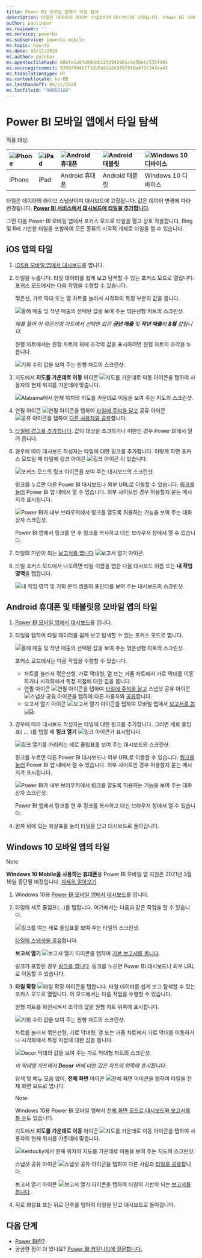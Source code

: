 ```yaml
---
title: Power BI 모바일 앱에서 타일 탐색
description: 타일은 데이터의 라이브 스냅샷이며 대시보드에 고정됩니다. Power BI 모바일 앱에 있는 타일과 상호 작용하는 방법에 대해 알아봅니다.
author: paulinbar
ms.reviewer: ''
ms.service: powerbi
ms.subservice: powerbi-mobile
ms.topic: how-to
ms.date: 03/11/2020
ms.author: painbar
ms.openlocfilehash: 68bfe1a97d9db0b12f3942961c4e50e5c535fd84
ms.sourcegitcommit: 9350f994b7f18b0a52a2e9f8f8f8e472c342ea42
ms.translationtype: HT
ms.contentlocale: ko-KR
ms.lasthandoff: 09/22/2020
ms.locfileid: "90856188"
---
```

# <a name="explore-tiles-in-the-power-bi-mobile-apps"></a>Power BI 모바일 앱에서 타일 탐색
적용 대상:

| ![iPhone](./media/mobile-tiles-in-the-mobile-apps/iphone-logo-50-px.png) | ![iPad](./media/mobile-tiles-in-the-mobile-apps/ipad-logo-50-px.png) | ![Android 휴대폰](./media/mobile-tiles-in-the-mobile-apps/android-phone-logo-50-px.png) | ![Android 태블릿](./media/mobile-tiles-in-the-mobile-apps/android-tablet-logo-50-px.png) | ![Windows 10 디바이스](./media/mobile-tiles-in-the-mobile-apps/win-10-logo-50-px.png) |
|:--- |:--- |:--- |:--- |:--- |
| iPhone |iPad |Android 휴대폰 |Android 태블릿 |Windows 10 디바이스 |

타일은 데이터의 라이브 스냅샷이며 대시보드에 고정됩니다. 값은 데이터 변경에 따라 변경됩니다. **[Power BI 서비스에서 대시보드에 타일을 추가합니다](../end-user-tiles.md).** 

그런 다음 Power BI 모바일 앱에서 포커스 모드로 타일을 열고 상호 작용합니다. Bing 및 R에 기반한 타일을 포함하여 모든 종류의 시각적 개체로 타일을 열 수 있습니다.

## <a name="tiles-in-the-ios-apps"></a>iOS 앱의 타일

1. [iOS용 모바일 앱에서 대시보드](mobile-apps-view-dashboard.md)를 엽니다.
2. 타일을 누릅니다. 타일 데이터를 쉽게 보고 탐색할 수 있는 포커스 모드로 열립니다. 포커스 모드에서는 다음 작업을 수행할 수 있습니다.
   
   꺾은선, 가로 막대 또는 열 차트를 눌러서 시각화의 특정 부분의 값을 봅니다.
   
    ![올해 매출 및 작년 매출의 선택된 값을 보여 주는 꺾은선형 차트의 스크린샷.](media/mobile-tiles-in-the-mobile-apps/power-bi-iphone-line-tile-values.png)
   
   *예를 들어 이 꺾은선형 차트에서 선택한 값은 **금년 매출** 및 **작년 매출**의 **8월** 값입니다.*  
   
   원형 차트에서는 원형 차트의 위에 조각의 값을 표시하려면 원형 차트의 조각을 누릅니다.  
   
   ![기회 수의 값을 보여 주는 원형 차트의 스크린샷.](media/mobile-tiles-in-the-mobile-apps/power-bi-ipad-tile-pie.png)
3. 지도에서 **지도를 가운데로 이동** 아이콘 ![지도를 가운데로 이동 아이콘](media/mobile-tiles-in-the-mobile-apps/power-bi-center-map-icon.png)을 탭하여 사용자의 현재 위치를 가운데에 맞춥니다.

   ![Alabama에서 현재 위치의 지도를 가운데로 이동을 보여 주는 지도의 스크린샷.](media/mobile-tiles-in-the-mobile-apps/power-bi-ipad-center-map.png)

4. 연필 아이콘 ![연필 아이콘](./media/mobile-tiles-in-the-mobile-apps/power-bi-iphone-annotate-icon.png)을 탭하여 [타일에 주석을 달고](mobile-annotate-and-share-a-tile-from-the-mobile-apps.md#annotate-and-share-the-tile-report-or-visual) 공유 아이콘 ![공유 아이콘](./media/mobile-tiles-in-the-mobile-apps/power-bi-iphone-share-icon.png)을 탭하여 [다른 사용자와 공유](mobile-annotate-and-share-a-tile-from-the-mobile-apps.md#annotate-and-share-the-tile-report-or-visual)합니다.

5. [타일에 경고를 추가합니다](mobile-set-data-alerts-in-the-mobile-apps.md). 값이 대상을 초과하거나 미만인 경우 Power BI에서 알려 줍니다.

6. 경우에 따라 대시보드 작성자는 타일에 대한 링크를 추가합니다. 이렇게 하면 포커스 모드일 때 타일에 링크 아이콘 ![링크 아이콘](media/mobile-tiles-in-the-mobile-apps/power-bi-iphone-link-icon.png) 이 있습니다.
   
    ![포커스 모드의 링크 아이콘을 보여 주는 대시보드의 스크린샷.](media/mobile-tiles-in-the-mobile-apps/power-bi-iphone-tile-link.png)
   
    링크를 누르면 다른 Power BI 대시보드나 외부 URL로 이동할 수 있습니다. [링크를 눌러](../../create-reports/service-dashboard-edit-tile.md#hyperlink) Power BI 앱 내에서 열 수 있습니다. 외부 사이트인 경우 허용할지 묻는 메시지가 표시됩니다.
   
    ![Power BI가 내부 브라우저에서 링크를 열도록 허용하는 기능을 보여 주는 대화 상자 스크린샷.](media/mobile-tiles-in-the-mobile-apps/pbi_andr_openlinkmessage.png)
   
    Power BI 앱에서 링크를 연 후 링크를 복사하고 대신 브라우저 창에서 열 수 있습니다.
7. 타일의 기반이 되는 [보고서를 엽니다](mobile-reports-in-the-mobile-apps.md) ![보고서 열기 아이콘](././media/mobile-tiles-in-the-mobile-apps/power-bi-ipad-open-report-icon.png).
8. 타일 포커스 모드에서 나오려면 타일 이름을 탭한 다음 대시보드 이름 또는 **내 작업 영역**을 탭합니다.
   
    ![내 작업 영역 및 기회 분석 샘플의 포인터를 보여 주는 대시보드의 스크린샷.](media/mobile-tiles-in-the-mobile-apps/power-bi-ipad-tile-breadcrumb.png)

## <a name="tiles-in-the-mobile-app-for-android-phones-and-tablets"></a>Android 휴대폰 및 태블릿용 모바일 앱의 타일
1. [Power BI 모바일 앱에서 대시보드](mobile-apps-view-dashboard.md)를 엽니다.
2. 타일을 탭하여 타일 데이터를 쉽게 보고 탐색할 수 있는 포커스 모드로 엽니다.
   
   ![올해 매출 및 작년 매출의 선택된 값을 보여 주는 꺾은선형 차트의 스크린샷.](media/mobile-tiles-in-the-mobile-apps/power-bi-android-tablet-tile.png)
   
    포커스 모드에서는 다음 작업을 수행할 수 있습니다.
   
   * 차트를 눌러서 꺾은선형, 가로 막대형, 열 또는 거품 차트에서 가로 막대를 이동하거나 시각화에서 특정 지점에 대한 값을 봅니다.  
   * 연필 아이콘 ![연필 아이콘](./media/mobile-tiles-in-the-mobile-apps/power-bi-iphone-annotate-icon.png)을 탭하여 [타일에 주석을 달고](mobile-annotate-and-share-a-tile-from-the-mobile-apps.md#annotate-and-share-the-tile-report-or-visual) 스냅샷 공유 아이콘 ![스냅샷 공유 아이콘](./media/mobile-tiles-in-the-mobile-apps/pbi_andr_sharesnapicon.png)을 탭하여 다른 사용자와 [공유](mobile-annotate-and-share-a-tile-from-the-mobile-apps.md#annotate-and-share-the-tile-report-or-visual)합니다.
   * 보고서 열기 아이콘 ![보고서 열기 아이콘](./media/mobile-tiles-in-the-mobile-apps/power-bi-android-tablet-open-report-icon.png)을 탭하여 모바일 앱에서 [보고서를 봅니다](mobile-reports-in-the-mobile-apps.md).
3. 경우에 따라 대시보드 작성자는 타일에 대한 링크를 추가합니다. 그러면 세로 줄임표( **...** )를 탭할 때 **링크 열기** ![링크 아이콘](media/mobile-tiles-in-the-mobile-apps/power-bi-iphone-link-icon.png)가 표시됩니다.
   
    ![링크 열기를 가리키는 세로 줄임표를 보여 주는 대시보드의 스크린샷.](media/mobile-tiles-in-the-mobile-apps/power-bi-android-tile-link.png)
   
    링크를 누르면 다른 Power BI 대시보드나 외부 URL로 이동할 수 있습니다. [링크를 눌러](../../create-reports/service-dashboard-edit-tile.md#hyperlink) Power BI 앱 내에서 열 수 있습니다. 외부 사이트인 경우 허용할지 묻는 메시지가 표시됩니다.
   
    ![Power BI가 내부 브라우저에서 링크를 열도록 허용하는 기능을 보여 주는 대화 상자 스크린샷.](media/mobile-tiles-in-the-mobile-apps/pbi_andr_openlinkmessage.png)
   
    Power BI 앱에서 링크를 연 후 링크를 복사하고 대신 브라우저 창에서 열 수 있습니다.
4. 왼쪽 위에 있는 화살표를 눌러 타일을 닫고 대시보드로 돌아갑니다.

## <a name="tiles-in-the-windows-10-mobile-app"></a>Windows 10 모바일 앱의 타일

>[!NOTE]
>**Windows 10 Mobile을 사용하는 휴대폰**용 Power BI 모바일 앱 지원은 2021년 3월 16일 중단될 예정입니다. [자세히 알아보기](/legal/powerbi/powerbi-mobile/power-bi-mobile-app-end-of-support-for-windows-phones)

1. Windows 10용 [Power BI 모바일 앱에서 대시보드](mobile-apps-view-dashboard.md)를 엽니다.
2. 타일의 세로 줄임표(...)를 탭합니다. 여기에서는 다음과 같은 작업을 할 수 있습니다. 
   
    ![링크를 여는 세로 줄임표를 보여 주는 타일의 스크린샷.](media/mobile-tiles-in-the-mobile-apps/pbi_win10tileellpslink.png)
   
    [타일의 스냅샷을 공유](mobile-windows-10-phone-app-get-started.md)합니다.
   
    **보고서 열기** ![보고서 열기 아이콘](././media/mobile-tiles-in-the-mobile-apps/power-bi-ipad-open-report-icon.png)를 탭하여 [기본 보고서를 봅니다](mobile-reports-in-the-mobile-apps.md).
   
    링크가 포함된 경우 [링크를 엽니다](../../create-reports/service-dashboard-edit-tile.md#hyperlink). 링크를 누르면 Power BI 대시보드나 외부 URL로 이동할 수 있습니다.
3. **타일 확장** ![타일 확장 아이콘](media/mobile-tiles-in-the-mobile-apps/power-bi-windows-10-focus-mode-icon.png)을 탭합니다. 타일 데이터를 쉽게 보고 탐색할 수 있는 포커스 모드로 열립니다. 이 모드에서는 다음 작업을 수행할 수 있습니다.
   
   원형 차트를 회전시켜서 조각의 값을 원형 차트 위쪽에 표시합니다.  
   
   ![기회 수의 값을 보여 주는 원형 차트의 스크린샷.](media/mobile-tiles-in-the-mobile-apps/power-bi-windows-10-pie-focus-mode.png)
   
   차트를 눌러서 꺾은선형, 가로 막대형, 열 또는 거품 차트에서 가로 막대를 이동하거나 시각화에서 특정 지점에 대한 값을 봅니다.  
   
   ![Decor 막대의 값을 보여 주는 가로 막대형 차트의 스크린샷.](media/mobile-tiles-in-the-mobile-apps/pbi_win10ph_bartile0316.png)
   
   *이 막대형 차트에서 **Decor** 바에 대한 값은 차트의 위쪽에 표시됩니다.*
   
   탐색 및 메뉴 모음 없이, **전체 화면** 아이콘 ![전체 화면 아이콘](media/mobile-tiles-in-the-mobile-apps/power-bi-full-screen-icon.png)을 탭하여 타일을 전체 화면 모드로 엽니다.
   
   > [!NOTE]
   > Windows 10용 Power BI 모바일 앱에서 [전체 화면 모드로 대시보드와 보고서를 볼 수](mobile-windows-10-app-presentation-mode.md)도 있습니다.
   > 
   > 
   
   지도에서 **지도를 가운데로 이동** 아이콘 ![지도를 가운데로 이동 아이콘](media/mobile-tiles-in-the-mobile-apps/power-bi-center-map-icon.png)을 탭하여 사용자의 현재 위치를 가운데에 맞춥니다.
   
   ![Kentucky에서 현재 위치의 지도를 가운데로 이동을 보여 주는 지도의 스크린샷.](media/mobile-tiles-in-the-mobile-apps/power-bi-windows-10-center-map.png)
   
   스냅샷 공유 아이콘 ![스냅샷 공유 아이콘](./media/mobile-tiles-in-the-mobile-apps/pbi_win10ph_shareicon.png)을 탭하여 다른 사람과 [타일을 공유](mobile-windows-10-phone-app-get-started.md)합니다.   
   
   보고서 열기 아이콘 ![보고서 열기 아이콘](././media/mobile-tiles-in-the-mobile-apps/power-bi-ipad-open-report-icon.png)을 탭하여 타일의 기반이 되는 [보고서를 봅니다](mobile-reports-in-the-mobile-apps.md). 
4. 뒤로 화살표 또는 뒤로 단추를 탭하여 타일을 닫고 대시보드로 돌아갑니다.

## <a name="next-steps"></a>다음 단계
* [Power BI란?](../../fundamentals/power-bi-overview.md)
* 궁금한 점이 더 있나요? [Power BI 커뮤니티에 질문합니다.](https://community.powerbi.com/)